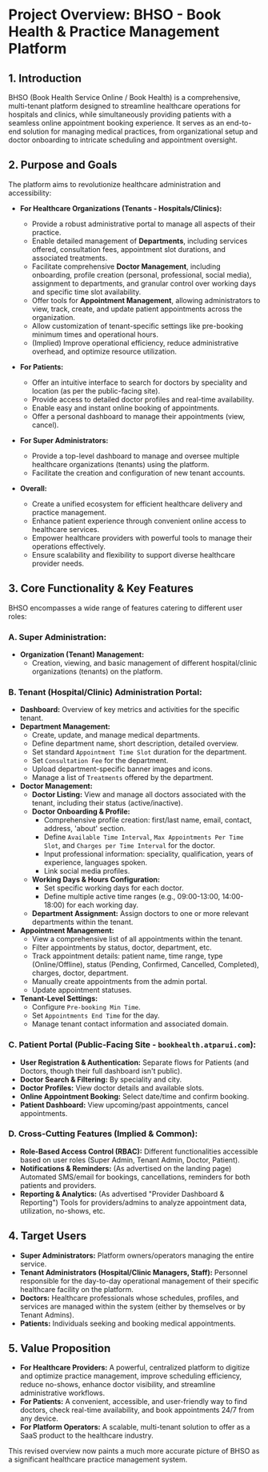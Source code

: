 # Project Overview: BHSO - Book Health & Practice Management Platform

## 1. Introduction

BHSO (Book Health Service Online / Book Health) is a comprehensive, multi-tenant platform designed to streamline healthcare operations for hospitals and clinics, while simultaneously providing patients with a seamless online appointment booking experience. It serves as an end-to-end solution for managing medical practices, from organizational setup and doctor onboarding to intricate scheduling and appointment oversight.

## 2. Purpose and Goals

The platform aims to revolutionize healthcare administration and accessibility:

*   **For Healthcare Organizations (Tenants - Hospitals/Clinics):**
    *   Provide a robust administrative portal to manage all aspects of their practice.
    *   Enable detailed management of **Departments**, including services offered, consultation fees, appointment slot durations, and associated treatments.
    *   Facilitate comprehensive **Doctor Management**, including onboarding, profile creation (personal, professional, social media), assignment to departments, and granular control over working days and specific time slot availability.
    *   Offer tools for **Appointment Management**, allowing administrators to view, track, create, and update patient appointments across the organization.
    *   Allow customization of tenant-specific settings like pre-booking minimum times and operational hours.
    *   (Implied) Improve operational efficiency, reduce administrative overhead, and optimize resource utilization.

*   **For Patients:**
    *   Offer an intuitive interface to search for doctors by speciality and location (as per the public-facing site).
    *   Provide access to detailed doctor profiles and real-time availability.
    *   Enable easy and instant online booking of appointments.
    *   Offer a personal dashboard to manage their appointments (view, cancel).

*   **For Super Administrators:**
    *   Provide a top-level dashboard to manage and oversee multiple healthcare organizations (tenants) using the platform.
    *   Facilitate the creation and configuration of new tenant accounts.

*   **Overall:**
    *   Create a unified ecosystem for efficient healthcare delivery and practice management.
    *   Enhance patient experience through convenient online access to healthcare services.
    *   Empower healthcare providers with powerful tools to manage their operations effectively.
    *   Ensure scalability and flexibility to support diverse healthcare provider needs.

## 3. Core Functionality & Key Features

BHSO encompasses a wide range of features catering to different user roles:

### A. Super Administration:
*   **Organization (Tenant) Management:**
    *   Creation, viewing, and basic management of different hospital/clinic organizations (tenants) on the platform.

### B. Tenant (Hospital/Clinic) Administration Portal:
*   **Dashboard:** Overview of key metrics and activities for the specific tenant.
*   **Department Management:**
    *   Create, update, and manage medical departments.
    *   Define department name, short description, detailed overview.
    *   Set standard `Appointment Time Slot` duration for the department.
    *   Set `Consultation Fee` for the department.
    *   Upload department-specific banner images and icons.
    *   Manage a list of `Treatments` offered by the department.
*   **Doctor Management:**
    *   **Doctor Listing:** View and manage all doctors associated with the tenant, including their status (active/inactive).
    *   **Doctor Onboarding & Profile:**
        *   Comprehensive profile creation: first/last name, email, contact, address, 'about' section.
        *   Define `Available Time Interval`, `Max Appointments Per Time Slot`, and `Charges per Time Interval` for the doctor.
        *   Input professional information: speciality, qualification, years of experience, languages spoken.
        *   Link social media profiles.
    *   **Working Days & Hours Configuration:**
        *   Set specific working days for each doctor.
        *   Define multiple active time ranges (e.g., 09:00-13:00, 14:00-18:00) for each working day.
    *   **Department Assignment:** Assign doctors to one or more relevant departments within the tenant.
*   **Appointment Management:**
    *   View a comprehensive list of all appointments within the tenant.
    *   Filter appointments by status, doctor, department, etc.
    *   Track appointment details: patient name, time range, type (Online/Offline), status (Pending, Confirmed, Cancelled, Completed), charges, doctor, department.
    *   Manually create appointments from the admin portal.
    *   Update appointment statuses.
*   **Tenant-Level Settings:**
    *   Configure `Pre-booking Min Time`.
    *   Set `Appointments End Time` for the day.
    *   Manage tenant contact information and associated domain.

### C. Patient Portal (Public-Facing Site - `bookhealth.atparui.com`):
*   **User Registration & Authentication:** Separate flows for Patients (and Doctors, though their full dashboard isn't public).
*   **Doctor Search & Filtering:** By speciality and city.
*   **Doctor Profiles:** View doctor details and available slots.
*   **Online Appointment Booking:** Select date/time and confirm booking.
*   **Patient Dashboard:** View upcoming/past appointments, cancel appointments.

### D. Cross-Cutting Features (Implied & Common):
*   **Role-Based Access Control (RBAC):** Different functionalities accessible based on user roles (Super Admin, Tenant Admin, Doctor, Patient).
*   **Notifications & Reminders:** (As advertised on the landing page) Automated SMS/email for bookings, cancellations, reminders for both patients and providers.
*   **Reporting & Analytics:** (As advertised "Provider Dashboard & Reporting") Tools for providers/admins to analyze appointment data, utilization, no-shows, etc.

## 4. Target Users

*   **Super Administrators:** Platform owners/operators managing the entire service.
*   **Tenant Administrators (Hospital/Clinic Managers, Staff):** Personnel responsible for the day-to-day operational management of their specific healthcare facility on the platform.
*   **Doctors:** Healthcare professionals whose schedules, profiles, and services are managed within the system (either by themselves or by Tenant Admins).
*   **Patients:** Individuals seeking and booking medical appointments.

## 5. Value Proposition

*   **For Healthcare Providers:** A powerful, centralized platform to digitize and optimize practice management, improve scheduling efficiency, reduce no-shows, enhance doctor visibility, and streamline administrative workflows.
*   **For Patients:** A convenient, accessible, and user-friendly way to find doctors, check real-time availability, and book appointments 24/7 from any device.
*   **For Platform Operators:** A scalable, multi-tenant solution to offer as a SaaS product to the healthcare industry.

This revised overview now paints a much more accurate picture of BHSO as a significant healthcare practice management system.